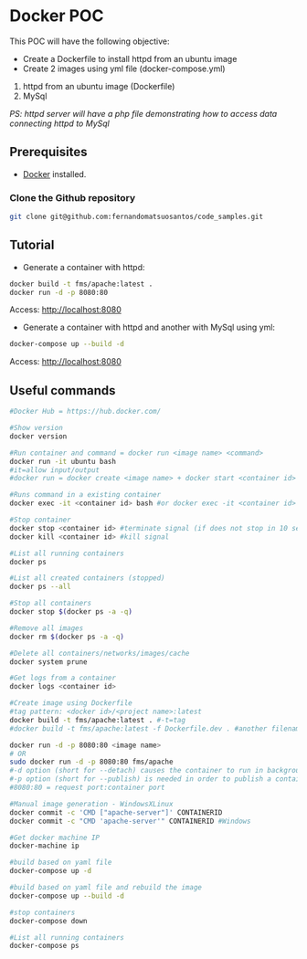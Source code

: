 # Docker POC

This POC will have the following objective:

-   Create a Dockerfile to install httpd from an ubuntu image
-   Create 2 images using yml file (docker-compose.yml)

1.  httpd from an ubuntu image (Dockerfile)
2.  MySql

_PS: httpd server will have a php file demonstrating how to access data connecting httpd to MySql_

## Prerequisites

-   [Docker](https://www.docker.com/) installed.

### Clone the Github repository

```bash
git clone git@github.com:fernandomatsuosantos/code_samples.git
```

## Tutorial

-   Generate a container with httpd:

```bash
docker build -t fms/apache:latest .
docker run -d -p 8080:80
```

Access: <http://localhost:8080>

-   Generate a container with httpd and another with MySql using yml:

```bash
docker-compose up --build -d
```

Access: <http://localhost:8080>

## Useful commands

```bash
#Docker Hub = https://hub.docker.com/

#Show version
docker version

#Run container and command = docker run <image name> <command>
docker run -it ubuntu bash 
#it=allow input/output
#docker run = docker create <image name> + docker start <container id>

#Runs command in a existing container
docker exec -it <container id> bash #or docker exec -it <container id> sh

#Stop container
docker stop <container id> #terminate signal (if does not stop in 10 secconds kill will be automatically called)
docker kill <container id> #kill signal

#List all running containers 
docker ps

#List all created containers (stopped)
docker ps --all

#Stop all containers
docker stop $(docker ps -a -q)

#Remove all images
docker rm $(docker ps -a -q)

#Delete all containers/networks/images/cache
docker system prune

#Get logs from a container
docker logs <container id>

#Create image using Dockerfile
#tag pattern: <docker id>/<project name>:latest
docker build -t fms/apache:latest . #-t=tag
#docker build -t fms/apache:latest -f Dockerfile.dev . #another filename

docker run -d -p 8080:80 <image name>
# OR
sudo docker run -d -p 8080:80 fms/apache
#-d option (short for --detach) causes the container to run in background
#-p option (short for --publish) is needed in order to publish a container port (or a range of ports)
#8080:80 = request port:container port

#Manual image generation - WindowsXLinux
docker commit -c 'CMD ["apache-server"]' CONTAINERID
docker commit -c "CMD 'apache-server'" CONTAINERID #Windows

#Get docker machine IP
docker-machine ip

#build based on yaml file
docker-compose up -d

#build based on yaml file and rebuild the image
docker-compose up --build -d

#stop containers
docker-compose down

#List all running containers 
docker-compose ps
```
